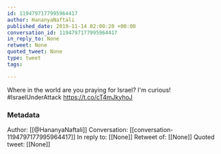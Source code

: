 ```yaml
---
id: 1194797177995964417
author: HananyaNaftali
published_date: 2019-11-14 02:00:20 +00:00
conversation_id: 1194797177995964417
in_reply_to: None
retweet: None
quoted_tweet: None
type: tweet
tags:

---
```


Where in the world are you praying for Israel? I'm curious! #IsraelUnderAttack https://t.co/cT4mJkyhoJ

### Metadata

Author: [[@HananyaNaftali]]
Conversation: [[conversation-1194797177995964417]]
In reply to: [[None]]
Retweet of: [[None]]
Quoted tweet: [[None]]
